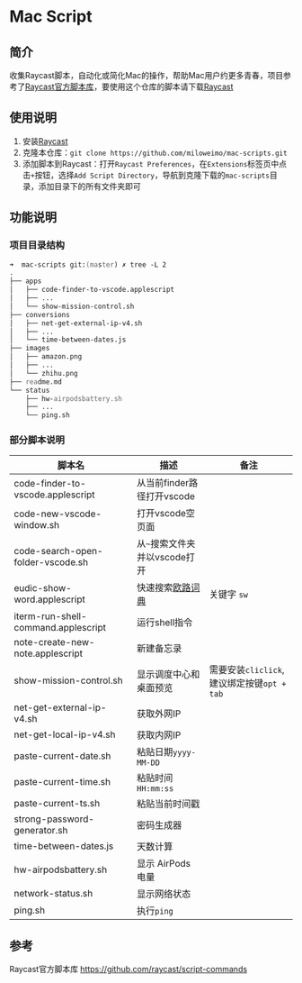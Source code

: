 # Mac Script

## 简介

收集Raycast脚本，自动化或简化Mac的操作，帮助Mac用户约更多青春，项目参考了[Raycast官方脚本库](https://github.com/raycast/script-commands)，要使用这个仓库的脚本请下载[Raycast](https://www.raycast.com/)

## 使用说明

1. 安装[Raycast](https://www.raycast.com/)
2. 克隆本仓库：`git clone https://github.com/miloweimo/mac-scripts.git`
3. 添加脚本到Raycast：打开`Raycast Preferences`，在`Extensions`标签页中点击`+`按钮，选择`Add Script Directory`，导航到克隆下载的`mac-scripts`目录，添加目录下的所有文件夹即可

## 功能说明

### 项目目录结构

```zsh
➜  mac-scripts git:(master) ✗ tree -L 2
.
├── apps
│   ├── code-finder-to-vscode.applescript
│   ├── ...
│   └── show-mission-control.sh
├── conversions
│   ├── net-get-external-ip-v4.sh
│   ├── ...
│   └── time-between-dates.js
├── images
│   ├── amazon.png
│   ├── ...
│   └── zhihu.png
├── readme.md
└── status
    ├── hw-airpodsbattery.sh
    ├── ...
    └── ping.sh
```

###  部分脚本说明

| 脚本名                              | 描述                                       | 备注                                       |
| ----------------------------------- | ------------------------------------------ | ------------------------------------------ |
| code-finder-to-vscode.applescript   | 从当前finder路径打开vscode                 |                                            |
| code-new-vscode-window.sh           | 打开vscode空页面                           |                                            |
| code-search-open-folder-vscode.sh   | 从`~`搜索文件夹并以vscode打开              |                                            |
| eudic-show-word.applescript         | 快速搜索[欧路词典](https://www.eudic.net/) | 关键字 `sw`                                |
| iterm-run-shell-command.applescript | 运行shell指令                              |                                            |
| note-create-new-note.applescript    | 新建备忘录                                 |                                            |
| show-mission-control.sh             | 显示调度中心和桌面预览                     | 需要安装`cliclick`,建议绑定按键`opt + tab` |
| net-get-external-ip-v4.sh           | 获取外网IP                                 |                                            |
| net-get-local-ip-v4.sh              | 获取内网IP                                 |                                            |
| paste-current-date.sh               | 粘贴日期`yyyy-MM-DD`                       |                                            |
| paste-current-time.sh               | 粘贴时间 `HH:mm:ss`                        |                                            |
| paste-current-ts.sh                 | 粘贴当前时间戳                             |                                            |
| strong-password-generator.sh        | 密码生成器                                 |                                            |
| time-between-dates.js               | 天数计算                                   |                                            |
| hw-airpodsbattery.sh                | 显示 AirPods 电量                          |                                            |
| network-status.sh                   | 显示网络状态                               |                                            |
| ping.sh                             | 执行`ping`                                 |                                            |

## 参考

Raycast官方脚本库 https://github.com/raycast/script-commands
